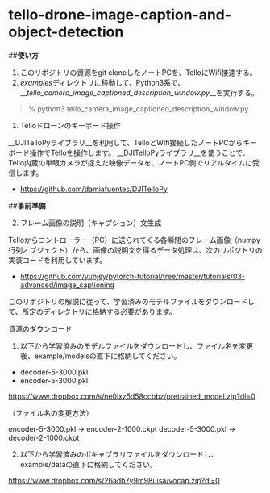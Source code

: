 # tello-drone-image-caption-and-object-detection

##__使い方__ 

1. このリポジトリの資源をgit cloneしたノートPCを、TelloにWifi接速する。
2. *examples*ディレクトリに移動して、Python3系で、__*tello_camera_image_captioned_description_window.py*__を実行する。

> % python3 tello_camera_image_captioned_description_window.py


1. Telloドローンのキーボード操作

__DJITelloPyライブラリ__を利用して、TelloとWifi接続したノートPCからキーボード操作でTelloを操作します。
__DJITelloPyライブラリ__を使うことで、Tello内蔵の単眼カメラが捉えた映像データを、ノートPC側でリアルタイムに受信します。

- https://github.com/damiafuentes/DJITelloPy

##__事前準備__

2. フレーム画像の説明（キャプション）文生成

Telloからコントローラー（PC）に送られてくる各瞬間のフレーム画像（numpy行列オブジェクト）から、画像の説明文を得るデータ処理は、次のリポジトリの実装コードを利用しています。

- https://github.com/yunjey/pytorch-tutorial/tree/master/tutorials/03-advanced/image_captioning

このリポジトリの解説に従って、学習済みのモデルファイルをダウンロードして、所定のディレクトリに格納する必要があります。

資源のダウンロード

1. 以下から学習済みのモデルファイルをダウンロードし、ファイル名を変更後、example/modelsの直下に格納してください。

- decoder-5-3000.pkl
- encoder-5-3000.pkl

https://www.dropbox.com/s/ne0ixz5d58ccbbz/pretrained_model.zip?dl=0

（ファイル名の変更方法）

encoder-5-3000.pkl → encoder-2-1000.ckpt
decoder-5-3000.pkl → decoder-2-1000.ckpt

2. 以下から学習済みのボキャブラリファイルをダウンロードし、example/dataの直下に格納してください。

https://www.dropbox.com/s/26adb7y9m98uisa/vocap.zip?dl=0

